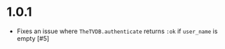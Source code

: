1.0.1
=====
- Fixes an issue where `TheTVDB.authenticate` returns `:ok` if `user_name` is empty [#5]
